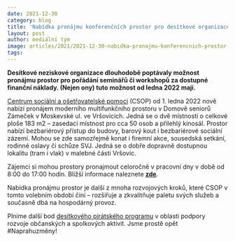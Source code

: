 ```yaml
---
date: 2021-12-30
category: blog
title: 'Nabídka pronájmu konferenčních prostor pro desítkové organizace'
layout: post
author: mediální tým
image: articles/2021/2021-12-30-nabidka-pronajmu-konferencnich-prostor-pro-desitkove-organizace.jpg
tags:
---
```



**Desítkové neziskové organizace dlouhodobě poptávaly možnost pronájmu prostor pro pořádání seminářů či workshopů za dostupné finanční náklady. (Nejen ony) tuto možnost od ledna 2022 mají.**

[Centrum sociální a ošetřovatelské pomoci](https://csop10.cz/nase-sluzby.aspx)  (CSOP) od 1. ledna 2022 nově nabízí pronájem moderního multifunkčního prostoru v Domově seniorů Zámeček v Moskevské ul. ve Vršovicích. Jedná se o dvě místnosti o celkové ploše 183 m2 – zasedací místnost pro cca 50 osob a přilehlý kinosál. Prostor nabízí bezbariérový přístup do budovy, barový kout i bezbariérové sociální zázemí. Mohou se zde samozřejmě konat i firemní akce, sousedská setkání, rodinné oslavy či schůze SVJ. Jedná se o dobře dopravně dostupnou lokalitu (tram i vlak) v malebné části Vršovic.

Zájemci si mohou prostory pronajmout celoročně v pracovní dny v době od 8:00 do 17:00 hodin. Bližší informace naleznete  **[zde](https://csop10.cz/aktualne)**.

Nabídka pronájmu prostor je další z mnoha rozvojových kroků, které CSOP v tomto volebním období činí – rozšiřuje a zkvalitňuje paletu svých služeb a současně dbá na hospodárný provoz.

Plníme další bod  [desítkového pirátského programu](https://praha10.pirati.cz/program/)  v oblasti podpory rozvoje občanských a spolkových aktivit. Jsme prostě opět #Naprahuzměny!
